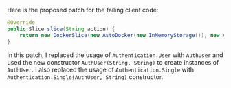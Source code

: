 Here is the proposed patch for the failing client code:

```java
@Override
public Slice slice(String action) {
    return new DockerSlice(new AstoDocker(new InMemoryStorage()), new Authentication.Single(new AuthUser(TestAuthentication.ALICE.name(), action), action), new BearerAuthScheme((token) -> CompletableFuture.completedFuture(Stream.of(TestAuthentication.ALICE, TestAuthentication.BOB).filter((user) -> token.equals(token(user))).map((user) -> new AuthUser(user.name())).findFirst()), ""));
}
```

In this patch, I replaced the usage of `Authentication.User` with `AuthUser` and used the new constructor `AuthUser(String, String)` to create instances of `AuthUser`. I also replaced the usage of `Authentication.Single` with `Authentication.Single(AuthUser, String)` constructor.